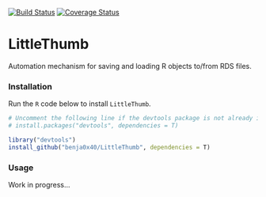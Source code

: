 [![Build Status](https://travis-ci.org/benja0x40/LittleThumb.svg?branch=master)](https://travis-ci.org/benja0x40/LittleThumb)
[![Coverage Status](https://img.shields.io/codecov/c/github/benja0x40/LittleThumb/master.svg)](https://codecov.io/github/benja0x40/LittleThumb?branch=master)

<!-- [![Coverage Status](https://codecov.io/gh/jonclayden/shades/branch/master/graph/badge.svg)](https://codecov.io/gh/jonclayden/shades) -->

LittleThumb
================================================================================

Automation mechanism for saving and loading R objects to/from RDS files.

### <a name="install"></a>Installation

Run the `R` code below to install `LittleThumb`.

```R
# Uncomment the following line if the devtools package is not already installed
# install.packages("devtools", dependencies = T)

library("devtools")
install_github("benja0x40/LittleThumb", dependencies = T)
```

### <a name="usage"></a>Usage

Work in progress...
